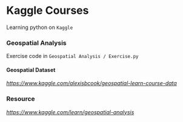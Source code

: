 # Kaggle Courses
  Learning python on `Kaggle`

### Geospatial Analysis
  
  Exercise code in `Geospatial Analysis / Exercise.py`
  
#### Geospatial Dataset
  
  _https://www.kaggle.com/alexisbcook/geospatial-learn-course-data_

### Resource
_https://www.kaggle.com/learn/geospatial-analysis_
